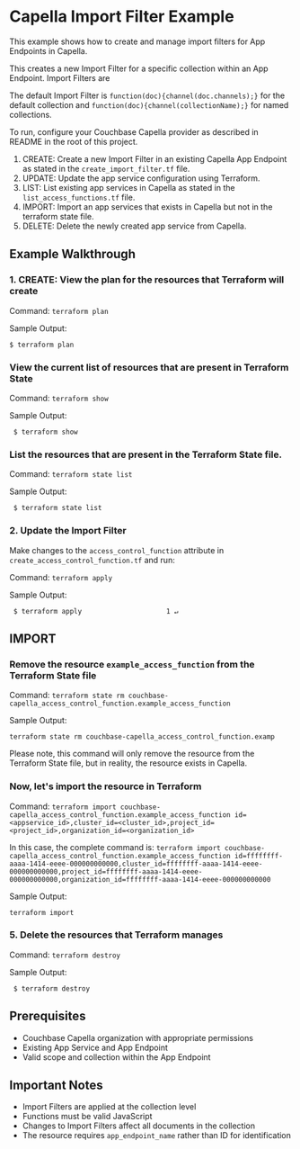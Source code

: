 # Capella Import Filter Example

This example shows how to create and manage import filters for App Endpoints in Capella.

This creates a new Import Filter for a specific collection within an App Endpoint. Import Filters are 

The default Import Filter is `function(doc){channel(doc.channels);}` for the default collection and `function(doc){channel(collectionName);}` for named collections.

To run, configure your Couchbase Capella provider as described in README in the root of this project.

1. CREATE: Create a new Import Filter in an existing Capella App Endpoint as stated in the `create_import_filter.tf` file.
2. UPDATE: Update the app service configuration using Terraform.
3. LIST: List existing app services in Capella as stated in the `list_access_functions.tf` file.
4. IMPORT: Import an app services that exists in Capella but not in the terraform state file.
5. DELETE: Delete the newly created app service from Capella.

## Example Walkthrough

### 1. CREATE: View the plan for the resources that Terraform will create

Command: `terraform plan`

Sample Output:
```
$ terraform plan                                                                                                                                                                                          
```

### View the current list of resources that are present in Terraform State

Command: `terraform show`

Sample Output:
```
 $ terraform show

```


### List the resources that are present in the Terraform State file.

Command: `terraform state list`

Sample Output:
```
 $ terraform state list                                                                

```


### 2. Update the Import Filter

Make changes to the `access_control_function` attribute in `create_access_control_function.tf` and run:

Command: `terraform apply`

Sample Output:
```
 $ terraform apply                     1 ↵

```


## IMPORT
### Remove the resource `example_access_function` from the Terraform State file

Command: `terraform state rm couchbase-capella_access_control_function.example_access_function`

Sample Output:
``` 
terraform state rm couchbase-capella_access_control_function.examp
```
Please note, this command will only remove the resource from the Terraform State file, but in reality, the resource exists in Capella.

### Now, let's import the resource in Terraform

Command: `terraform import couchbase-capella_access_control_function.example_access_function id=<appservice_id>,cluster_id=<cluster_id>,project_id=<project_id>,organization_id=<organization_id>`

In this case, the complete command is:
`terraform import couchbase-capella_access_control_function.example_access_function id=ffffffff-aaaa-1414-eeee-000000000000,cluster_id=ffffffff-aaaa-1414-eeee-000000000000,project_id=ffffffff-aaaa-1414-eeee-000000000000,organization_id=ffffffff-aaaa-1414-eeee-000000000000`

Sample Output:
``` 
terraform import 
``` 

### 5. Delete the resources that Terraform manages

Command: `terraform destroy`

Sample Output:
```
 $ terraform destroy

```


## Prerequisites

- Couchbase Capella organization with appropriate permissions
- Existing App Service and App Endpoint
- Valid scope and collection within the App Endpoint

## Important Notes

- Import Filters are applied at the collection level
- Functions must be valid JavaScript
- Changes to Import Filters affect all documents in the collection
- The resource requires `app_endpoint_name` rather than ID for identification 